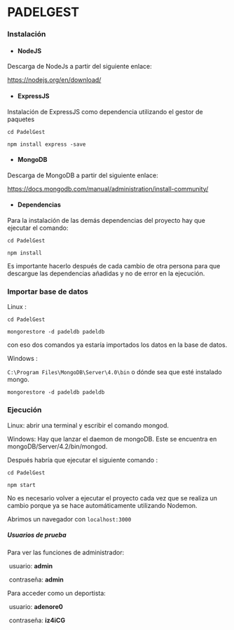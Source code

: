 # PADELGEST

### Instalación

* #### NodeJS

Descarga de NodeJs a partir del siguiente enlace: 

<https://nodejs.org/en/download/>



* #### ExpressJS

Instalación de ExpressJS como dependencia utilizando el gestor de paquetes 

` cd PadelGest `

`npm install express -save`



+ #### MongoDB

Descarga de MongoDB a partir del siguiente enlace:

<https://docs.mongodb.com/manual/administration/install-community/>



+ #### Dependencias

Para la instalación de las demás dependencias del proyecto hay que ejecutar el comando:

`cd PadelGest`

`npm install`

Es importante hacerlo después de cada cambio de otra persona para que descargue las dependencias añadidas y no de error en la ejecución.



### Importar base de datos

Linux :  

`cd PadelGest`

`mongorestore -d padeldb padeldb`

con eso dos comandos ya estaría importados los datos en la base de datos.

Windows : 

`C:\Program Files\MongoDB\Server\4.0\bin` o dónde sea que esté instalado mongo.

`mongorestore -d padeldb padeldb`



### Ejecución


Linux: abrir una terminal y escribir el comando mongod.

Windows: Hay que lanzar el daemon de mongoDB. Este se encuentra en mongoDB/Server/4.2/bin/mongod.

Después habría que ejecutar el siguiente comando :

`cd PadelGest`

`npm start`

No es necesario volver a ejecutar el proyecto cada vez que se realiza un cambio porque ya se hace automáticamente utilizando Nodemon.

Abrimos un navegador con `localhost:3000`

##### Usuarios de prueba

Para ver las funciones de administrador:

​	usuario: **admin**  

​	contraseña: **admin**

Para acceder como un deportista:

​	usuario: **adenore0**

​	contraseña: **iz4iCG**












